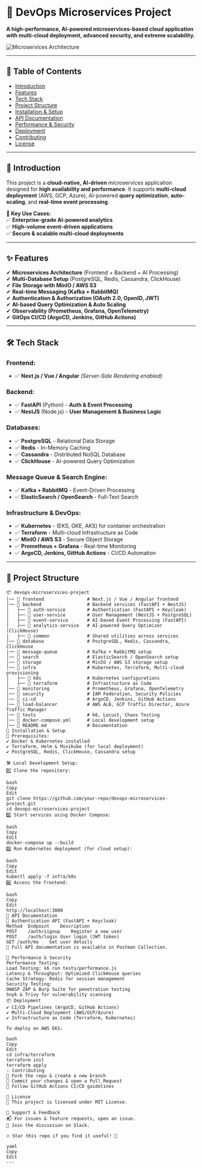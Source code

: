 # 🚀 DevOps Microservices Project  
**A high-performance, AI-powered microservices-based cloud application with multi-cloud deployment, advanced security, and extreme scalability.**  

![Microservices Architecture](https://github.com/VyasRishabh/Devops/blob/main/ZLPDJzj04Br7odyOSMYfIg1gBprL62T022O1Xt9073RE9jd6tersrwXfnN_ls6jxruuJoW4fy_7cO-Sz-Lnf8dMQnDsEPZgcqAUluus2W4LIA2fVMKGLU39QCKqZdKhQxNGxQituXaYIGCmurTiD1I7rIhYUH70HhQH8A6YPvcaVuL8AhYcVTpiR4gt9ai9HQJg2lzqEuD_p7VsjJtyfE8.png)  


---

## 📌 Table of Contents  
- [Introduction](#-introduction)  
- [Features](#-features)  
- [Tech Stack](#-tech-stack)  
- [Project Structure](#-project-structure)  
- [Installation & Setup](#-installation--setup)  
- [API Documentation](#-api-documentation)  
- [Performance & Security](#-performance--security)  
- [Deployment](#-deployment)  
- [Contributing](#-contributing)  
- [License](#-license)  

---

## 🔹 Introduction  
This project is a **cloud-native, AI-driven** microservices application designed for **high availability and performance**. It supports **multi-cloud deployment** (AWS, GCP, Azure), AI-powered **query optimization**, **auto-scaling**, and **real-time event processing**.  

**🚀 Key Use Cases:**  
✅ **Enterprise-grade AI-powered analytics**  
✅ **High-volume event-driven applications**  
✅ **Secure & scalable multi-cloud deployments**  

---

## ✨ Features  
✔ **Microservices Architecture** (Frontend + Backend + AI Processing)  
✔ **Multi-Database Setup** (PostgreSQL, Redis, Cassandra, ClickHouse)  
✔ **File Storage with MinIO / AWS S3**  
✔ **Real-time Messaging (Kafka + RabbitMQ)**  
✔ **Authentication & Authorization (OAuth 2.0, OpenID, JWT)**  
✔ **AI-based Query Optimization & Auto Scaling**  
✔ **Observability (Prometheus, Grafana, OpenTelemetry)**  
✔ **GitOps CI/CD (ArgoCD, Jenkins, GitHub Actions)**  

---

## 🛠 Tech Stack  
### **Frontend:**  
- ✅ **Next.js / Vue / Angular** *(Server-Side Rendering enabled)*  

### **Backend:**  
- ✅ **FastAPI** (Python) - **Auth & Event Processing**  
- ✅ **NestJS** (Node.js) - **User Management & Business Logic**  

### **Databases:**  
- ✅ **PostgreSQL** - Relational Data Storage  
- ✅ **Redis** - In-Memory Caching  
- ✅ **Cassandra** - Distributed NoSQL Database  
- ✅ **ClickHouse** - AI-powered Query Optimization  

### **Message Queue & Search Engine:**  
- ✅ **Kafka + RabbitMQ** - Event-Driven Processing  
- ✅ **ElasticSearch / OpenSearch** - Full-Text Search  

### **Infrastructure & DevOps:**  
- ✅ **Kubernetes** - (EKS, GKE, AKS) for container orchestration  
- ✅ **Terraform** - Multi-cloud Infrastructure as Code  
- ✅ **MinIO / AWS S3** - Secure Object Storage  
- ✅ **Prometheus + Grafana** - Real-time Monitoring  
- ✅ **ArgoCD, Jenkins, GitHub Actions** - CI/CD Automation  

---

## 📂 Project Structure  
```plaintext
📦 devops-microservices-project
│── 📁 frontend                # Next.js / Vue / Angular frontend
│── 📁 backend                 # Backend services (FastAPI + NestJS)
│   ├── 📁 auth-service        # Authentication (FastAPI + Keycloak)
│   ├── 📁 user-service        # User Management (NestJS + PostgreSQL)
│   ├── 📁 event-service       # AI-based Event Processing (FastAPI)
│   ├── 📁 analytics-service   # AI-powered Query Optimizer (ClickHouse)
│   ├── 📁 common              # Shared utilities across services
│── 📁 database                # PostgreSQL, Redis, Cassandra, ClickHouse
│── 📁 message-queue           # Kafka + RabbitMQ setup
│── 📁 search                  # ElasticSearch / OpenSearch setup
│── 📁 storage                 # MinIO / AWS S3 storage setup
│── 📁 infra                   # Kubernetes, Terraform, Multi-cloud provisioning
│   ├── 📁 k8s                 # Kubernetes configurations
│   ├── 📁 terraform           # Infrastructure as Code
│── 📁 monitoring              # Prometheus, Grafana, OpenTelemetry
│── 📁 security                # IAM Federation, Security Policies
│── 📁 ci-cd                   # ArgoCD, Jenkins, GitHub Actions
│── 📁 load-balancer           # AWS ALB, GCP Traffic Director, Azure Traffic Manager
│── 📁 tests                   # k6, Locust, Chaos Testing
│── 📄 docker-compose.yml      # Local development setup
│── 📄 README.md               # Documentation
🚀 Installation & Setup
🔧 Prerequisites:
✔ Docker & Kubernetes installed
✔ Terraform, Helm & Minikube (for local deployment)
✔ PostgreSQL, Redis, ClickHouse, Cassandra setup

🛠 Local Development Setup:
1️⃣ Clone the repository:

bash
Copy
Edit
git clone https://github.com/your-repo/devops-microservices-project.git
cd devops-microservices-project
2️⃣ Start services using Docker Compose:

bash
Copy
Edit
docker-compose up --build
3️⃣ Run Kubernetes deployment (for cloud setup):

bash
Copy
Edit
kubectl apply -f infra/k8s
4️⃣ Access the frontend:

bash
Copy
Edit
http://localhost:3000
📡 API Documentation
🔹 Authentication API (FastAPI + Keycloak)
Method	Endpoint	Description
POST	/auth/signup	Register a new user
POST	/auth/login	User login (JWT token)
GET	/auth/me	Get user details
📌 Full API documentation is available in Postman Collection.

🚀 Performance & Security
Performance Testing:
Load Testing: k6 run tests/performance.js
Latency & Throughput: Optimized ClickHouse queries
Cache Strategy: Redis for session management
Security Testing:
OWASP ZAP & Burp Suite for penetration testing
Snyk & Trivy for vulnerability scanning
📦 Deployment
✔ CI/CD Pipelines (ArgoCD, GitHub Actions)
✔ Multi-Cloud Deployment (AWS/GCP/Azure)
✔ Infrastructure as Code (Terraform, Kubernetes)

To deploy on AWS EKS:

bash
Copy
Edit
cd infra/terraform
terraform init
terraform apply
💡 Contributing
🔹 Fork the repo & create a new branch
🔹 Commit your changes & open a Pull Request
🔹 Follow GitHub Actions CI/CD guidelines

📜 License
📌 This project is licensed under MIT License.

🌟 Support & Feedback
📬 For issues & feature requests, open an issue.
💬 Join the discussion on Slack.

🔥 Star this repo if you find it useful! 🚀

yaml
Copy
Edit
---
